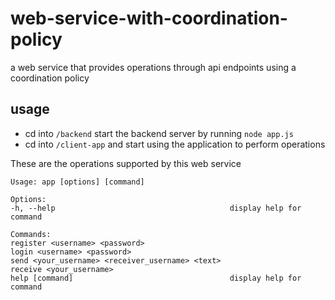 # web-service-with-coordination-policy
a web service that provides operations through api endpoints using a coordination policy


## usage
- cd into `/backend` start the backend server by running `node app.js`
- cd into `/client-app` and start using the application to perform operations

These are the operations supported by this web service
```
Usage: app [options] [command]

Options:
-h, --help                                       display help for command

Commands:
register <username> <password>
login <username> <password>
send <your_username> <receiver_username> <text>
receive <your_username>
help [command]                                   display help for command
```
